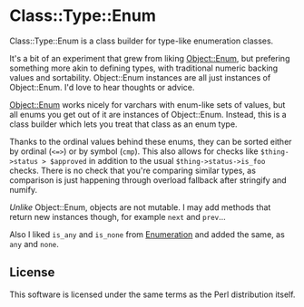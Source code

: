 # Class::Type::Enum

Class::Type::Enum is a class builder for type-like enumeration classes.

It's a bit of an experiment that grew from liking [Object::Enum][objenum], but
prefering something more akin to defining types, with traditional numeric
backing values and sortability.  Object::Enum instances are all just instances
of Object::Enum. I'd love to hear thoughts or advice.

[Object::Enum][objenum] works nicely for varchars with enum-like sets of
values, but all enums you get out of it are instances of Object::Enum.
Instead, this is a class builder which lets you treat that class as an enum
type.

Thanks to the ordinal values behind these enums, they can be sorted either by
ordinal (`<=>`) or by symbol (`cmp`).  This also allows for checks like
`$thing->status > $approved` in addition to the usual `$thing->status->is_foo`
checks.  There is no check that you're comparing similar types, as comparison
is just happening through overload fallback after stringify and numify.

_Unlike_ Object::Enum, objects are not mutable.  I may add methods that return
new instances though, for example `next` and `prev`...

Also I liked `is_any` and `is_none` from [Enumeration][enumeration] and added
the same, as `any` and `none`.

## License

This software is licensed under the same terms as the Perl distribution itself.

[dbic]: https://metacpan.org/pod/DBIx::Class
[objenum]: https://metacpan.org/pod/Object::Enum
[enumeration]: https://metacpan.org/pod/Enumeration
